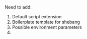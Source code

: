 
Need to add:
1. Default script extension
2. Boilerplate template for shebang
3. Possible environment parameters
4. 